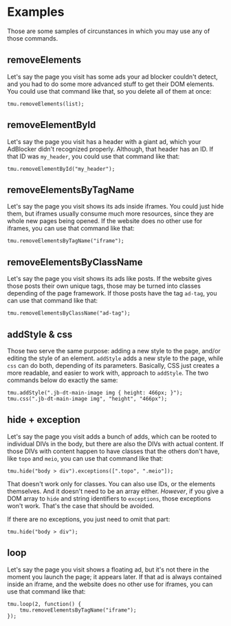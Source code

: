 # Examples
Those are some samples of circunstances in which you may use any of those commands.

## removeElements
Let's say the page you visit has some ads your ad blocker couldn't detect, and you had to do some more advanced stuff to get their DOM elements. You could use that command like that, so you delete all of them at once:
```
tmu.removeElements(list);
```

## removeElementById
Let's say the page you visit has a header with a giant ad, which your AdBlocker didn't recognized properly. Although, that header has an ID. If that ID was `my_header`, you could use that command like that:
```
tmu.removeElementById("my_header");
```

## removeElementsByTagName
Let's say the page you visit shows its ads inside iframes. You could just hide them, but iframes usually consume much more resources, since they are whole new pages being opened. If the website does no other use for iframes, you can use that command like that:
```
tmu.removeElementsByTagName("iframe");
```

## removeElementsByClassName
Let's say the page you visit shows its ads like posts. If the website gives those posts their own unique tags, those may be turned into classes depending of the page framework. If those posts have the tag `ad-tag`, you can use that command like that:
```
tmu.removeElementsByClassName("ad-tag");
```

## addStyle & css
Those two serve the same purpose: adding a new style to the page, and/or editing the style of an element. `addStyle` adds a new style to the page, while `css` can do both, depending of its parameters. Basically, CSS just creates a more readable, and easier to work with, approach to `addStyle`. The two commands below do exactly the same:
```
tmu.addStyle(".jb-dt-main-image img { height: 466px; }");
tmu.css(".jb-dt-main-image img", "height", "466px");
```

## hide + exception
Let's say the page you visit adds a bunch of adds, which can be rooted to individual DIVs in the body, but there are also the DIVs with actual content. If those DIVs with content happen to have classes that the others don't have, like `topo` and `meio`, you can use that command like that:
```
tmu.hide("body > div").exceptions([".topo", ".meio"]);
```

That doesn't work only for classes. You can also use IDs, or the elements themselves. And it doesn't need to be an array either. _However_, if you give a DOM array to `hide` and string identifiers to `exceptions`, those exceptions won't work. That's the case that should be avoided.

If there are no exceptions, you just need to omit that part:
```
tmu.hide("body > div");
```

## loop
Let's say the page you visit shows a floating ad, but it's not there in the moment you launch the page; it appears later. If that ad is always contained inside an iframe, and the website does no other use for iframes, you can use that command like that:
```
tmu.loop(2, function() {
    tmu.removeElementsByTagName("iframe");
});
```
